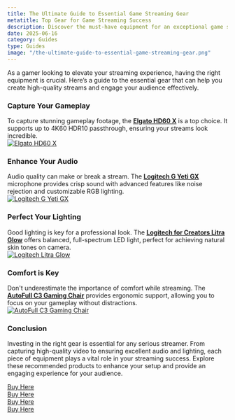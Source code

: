 ```yaml
---
title: The Ultimate Guide to Essential Game Streaming Gear  
metatitle: Top Gear for Game Streaming Success  
description: Discover the must-have equipment for an exceptional game streaming experience.  
date: 2025-06-16
category: Guides  
type: Guides  
image: "/the-ultimate-guide-to-essential-game-streaming-gear.png"
---  
```


As a gamer looking to elevate your streaming experience, having the right equipment is crucial. Here’s a guide to the essential gear that can help you create high-quality streams and engage your audience effectively.

### Capture Your Gameplay  
To capture stunning gameplay footage, the **[Elgato HD60 X](https://amzn.to/4dZtxVc)** is a top choice. It supports up to 4K60 HDR10 passthrough, ensuring your streams look incredible.  
[![Elgato HD60 X](https://www.gamestreamingsetup.com/elgato-hd60-x.jpg)](https://amzn.to/4dZtxVc)

### Enhance Your Audio  
Audio quality can make or break a stream. The **[Logitech G Yeti GX](https://amzn.to/446et4B)** microphone provides crisp sound with advanced features like noise rejection and customizable RGB lighting.  
[![Logitech G Yeti GX](https://www.gamestreamingsetup.com/logitech-g-yeti-gx.jpg)](https://amzn.to/446et4B)

### Perfect Your Lighting  
Good lighting is key for a professional look. The **[Logitech for Creators Litra Glow](https://amzn.to/4l3fnVr)** offers balanced, full-spectrum LED light, perfect for achieving natural skin tones on camera.  
[![Logitech Litra Glow](https://www.gamestreamingsetup.com/logitech-litra-glow.jpg)](https://amzn.to/4l3fnVr)

### Comfort is Key  
Don't underestimate the importance of comfort while streaming. The **[AutoFull C3 Gaming Chair](https://amzn.to/3ZkeNtZ)** provides ergonomic support, allowing you to focus on your gameplay without distractions.  
[![AutoFull C3 Gaming Chair](https://www.gamestreamingsetup.com/autofull-c3.jpg)](https://amzn.to/3ZkeNtZ)

### Conclusion  
Investing in the right gear is essential for any serious streamer. From capturing high-quality video to ensuring excellent audio and lighting, each piece of equipment plays a vital role in your streaming success. Explore these recommended products to enhance your setup and provide an engaging experience for your audience.  

<a href="https://amzn.to/4dZtxVc" class="btn btn-primary">Buy Here</a>  
<a href="https://amzn.to/446et4B" class="btn btn-primary">Buy Here</a>  
<a href="https://amzn.to/4l3fnVr" class="btn btn-primary">Buy Here</a>  
<a href="https://amzn.to/3ZkeNtZ" class="btn btn-primary">Buy Here</a>  
